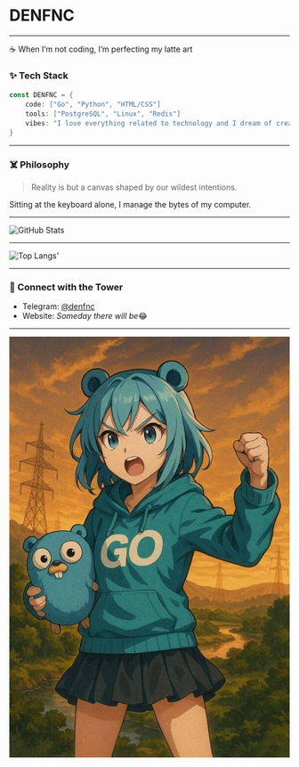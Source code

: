 # DENFNC
---
☕ When I’m not coding, I’m perfecting my latte art
### ✨ Tech Stack

```go
const DENFNC = {
	code: ["Go", "Python", "HTML/CSS"]
	tools: ["PostgreSQL", "Linux", "Redis"]
	vibes: "I love everything related to technology and I dream of creating something great!"
}
```

---

### ☠️ Philosophy

>Reality is but a canvas shaped by our wildest intentions.

Sitting at the keyboard alone, I manage the bytes of my computer.

---

![GitHub Stats](https://github-readme-stats.vercel.app/api?username=DENFNC&show_icons=true&hide_title=true&hide=prs&count_private=true&theme=radical)

---

![Top Langs](https://github-readme-stats.vercel.app/api/top-langs/?username=DENFNC&layout=compact&langs_count=10)'

----
### 🧿 Connect with the Tower

- Telegram: [@denfnc](https://t.me/defnc)  
- Website: *Someday there will be*😂

---
![Go vibe](https://github.com/DENFNC/DENFNC/blob/main/photo_2025-05-01_19-53-43%20(1).jpg)
